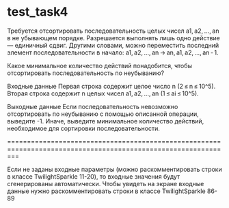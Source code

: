 # test_task4
Требуется отсортировать последовательность целых чисел a1, a2, ..., an в не убывающем порядке.
Разрешается выполнять лишь одно действие — единичный сдвиг. Другими словами, можно переместить последний элемент 
последовательности в начало:
a1, a2, ..., an → an, a1, a2, ..., an - 1.

Какое минимальное количество действий понадобится, чтобы отсортировать последовательность по неубыванию?
	
Входные данные
Первая строка содержит целое число n (2 ≤ n ≤ 10^5).
Вторая строка содержит n целых чисел a1, a2, ..., an (1 ≤ ai ≤ 10^5).

Выходные данные
Если последовательность невозможно отсортировать по неубыванию с помощью описанной операции, выведите -1. 
Иначе, выведите минимальное количество действий, необходимое для сортировки последовательности.

===============================================================================================================

Если не заданы входные параметры (можно раскомментировать строки в классе TwilightSparkle 11-20), то входные 
значения будут сгенерированы автоматически. Чтобы увидеть на экране входные данные нужно раскомментировать строки 
в классе TwilightSparkle 86-89